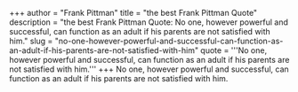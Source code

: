 +++
author = "Frank Pittman"
title = "the best Frank Pittman Quote"
description = "the best Frank Pittman Quote: No one, however powerful and successful, can function as an adult if his parents are not satisfied with him."
slug = "no-one-however-powerful-and-successful-can-function-as-an-adult-if-his-parents-are-not-satisfied-with-him"
quote = '''No one, however powerful and successful, can function as an adult if his parents are not satisfied with him.'''
+++
No one, however powerful and successful, can function as an adult if his parents are not satisfied with him.
